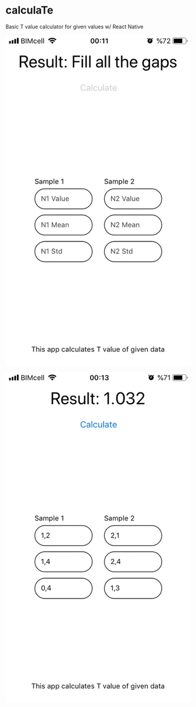 # calculaTe
Basic T value calculator for given values w/ React Native 

![HOW IT LOOKS](https://github.com/cyb3rsalih/calculaTe/blob/master/images/img1.jpg)

![HOW IT LOOKS2](https://github.com/cyb3rsalih/calculaTe/blob/master/images/img2.jpg)
